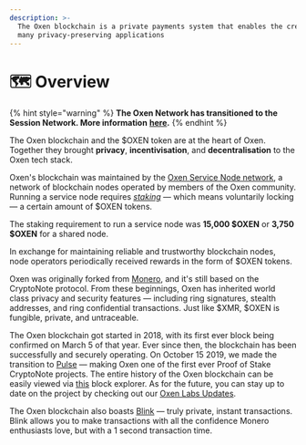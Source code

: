 ```yaml
---
description: >-
  The Oxen blockchain is a private payments system that enables the creation of
  many privacy-preserving applications
---
```


# 🗺️ Overview

{% hint style="warning" %}
**The Oxen Network has transitioned to the Session Network. More information** [**here**](https://oxen.io/blog/development-is-transitioning-to-session-token)**.**&#x20;
{% endhint %}

The Oxen blockchain and the $OXEN token are at the heart of Oxen. Together they brought **privacy**, **incentivisation**, and **decentralisation** to the Oxen tech stack.

Oxen's blockchain was maintained by the [Oxen Service Node network](oxen-service-nodes.md), a network of blockchain nodes operated by members of the Oxen community. Running a service node requires [_staking_](../using-the-oxen-blockchain/oxen-service-node-guides/staking-to-shared-service-node.md) — which means voluntarily locking — a certain amount of $OXEN tokens.

The staking requirement to run a service node was **15,000 $OXEN** or **3,750 $OXEN** for a shared node.

In exchange for maintaining reliable and trustworthy blockchain nodes, node operators periodically received rewards in the form of $OXEN tokens.

Oxen was originally forked from [Monero](https://www.getmonero.org), and it's still based on the CryptoNote protocol. From these beginnings, Oxen has inherited world class privacy and security features — including ring signatures, stealth addresses, and ring confidential transactions. Just like $XMR, $OXEN is fungible, private, and untraceable.

The Oxen blockchain got started in 2018, with its first ever block being confirmed on March 5 of that year. Ever since then, the blockchain has been successfully and securely operating. On October 15 2019, we made the transition to [Pulse](pulse-pos-on-oxen/) — making Oxen one of the first ever Proof of Stake CryptoNote projects. The entire history of the Oxen blockchain can be easily viewed via [this](https://oxen.observer/) block explorer. As for the future, you can stay up to date on the project by checking out our [Oxen Labs Updates](https://www.youtube.com/playlist?list=PL8foWl0AK1zG5PbYMunNlbHFpjcv44dKu).

The Oxen blockchain also boasts [Blink](blink-instant-transactions.md) — truly private, instant transactions. Blink allows you to make transactions with all the confidence Monero enthusiasts love, but with a 1 second transaction time.&#x20;
